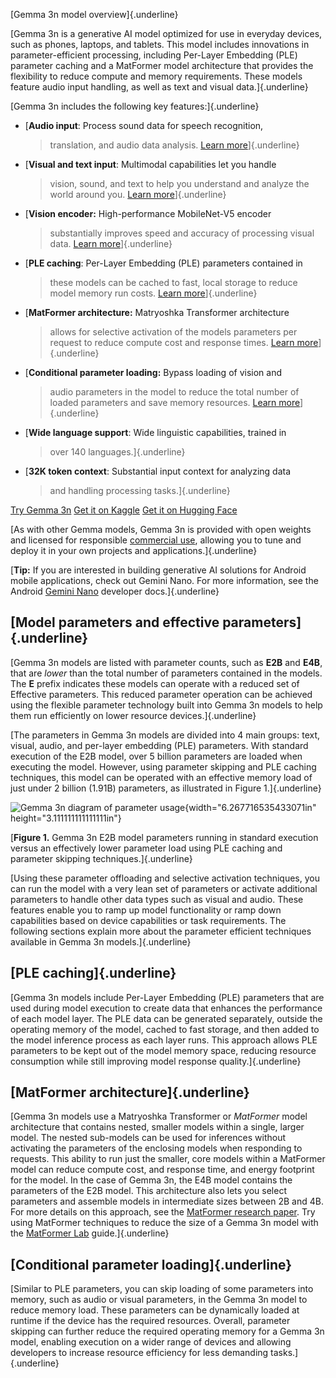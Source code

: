 [Gemma 3n model overview]{.underline}

[Gemma 3n is a generative AI model optimized for use in everyday
devices, such as phones, laptops, and tablets. This model includes
innovations in parameter-efficient processing, including Per-Layer
Embedding (PLE) parameter caching and a MatFormer model architecture
that provides the flexibility to reduce compute and memory requirements.
These models feature audio input handling, as well as text and visual
data.]{.underline}

[Gemma 3n includes the following key features:]{.underline}

-   [**Audio input**: Process sound data for speech recognition,
    > translation, and audio data analysis. [Learn
    > more](https://ai.google.dev/gemma/docs/core/huggingface_inference#audio)]{.underline}

-   [**Visual and text input**: Multimodal capabilities let you handle
    > vision, sound, and text to help you understand and analyze the
    > world around you. [Learn
    > more](https://ai.google.dev/gemma/docs/core/huggingface_inference#vision)]{.underline}

-   [**Vision encoder:** High-performance MobileNet-V5 encoder
    > substantially improves speed and accuracy of processing visual
    > data. [Learn
    > more](https://developers.googleblog.com/en/introducing-gemma-3n-developer-guide/#mobilenet-v5:-new-state-of-the-art-vision-encoder)]{.underline}

-   [**PLE caching**: Per-Layer Embedding (PLE) parameters contained in
    > these models can be cached to fast, local storage to reduce model
    > memory run costs. [Learn
    > more](https://ai.google.dev/gemma/docs/gemma-3n#ple-caching)]{.underline}

-   [**MatFormer architecture:** Matryoshka Transformer architecture
    > allows for selective activation of the models parameters per
    > request to reduce compute cost and response times. [Learn
    > more](https://ai.google.dev/gemma/docs/gemma-3n#matformer)]{.underline}

-   [**Conditional parameter loading:** Bypass loading of vision and
    > audio parameters in the model to reduce the total number of loaded
    > parameters and save memory resources. [Learn
    > more](https://ai.google.dev/gemma/docs/gemma-3n#conditional-parameter)]{.underline}

-   [**Wide language support**: Wide linguistic capabilities, trained in
    > over 140 languages.]{.underline}

-   [**32K token context**: Substantial input context for analyzing data
    > and handling processing tasks.]{.underline}

[Try Gemma
3n](https://aistudio.google.com/prompts/new_chat?model=gemma-3n-e4b-it)
[Get it on Kaggle](https://www.kaggle.com/models/google/gemma-3n) [Get
it on Hugging
Face](https://huggingface.co/collections/google/gemma-3n-685065323f5984ef315c93f4)

[As with other Gemma models, Gemma 3n is provided with open weights and
licensed for responsible [commercial
use](https://ai.google.dev/gemma/terms), allowing you to tune and deploy
it in your own projects and applications.]{.underline}

[**Tip:** If you are interested in building generative AI solutions for
Android mobile applications, check out Gemini Nano. For more
information, see the Android [Gemini
Nano](https://developer.android.com/ai/gemini-nano) developer
docs.]{.underline}

## [Model parameters and effective parameters]{.underline}

[Gemma 3n models are listed with parameter counts, such as **E2B** and
**E4B**, that are *lower* than the total number of parameters contained
in the models. The **E** prefix indicates these models can operate with
a reduced set of Effective parameters. This reduced parameter operation
can be achieved using the flexible parameter technology built into Gemma
3n models to help them run efficiently on lower resource
devices.]{.underline}

[The parameters in Gemma 3n models are divided into 4 main groups: text,
visual, audio, and per-layer embedding (PLE) parameters. With standard
execution of the E2B model, over 5 billion parameters are loaded when
executing the model. However, using parameter skipping and PLE caching
techniques, this model can be operated with an effective memory load of
just under 2 billion (1.91B) parameters, as illustrated in Figure
1.]{.underline}

![Gemma 3n diagram of parameter
usage](media/image1.png){width="6.267716535433071in"
height="3.111111111111111in"}

[**Figure 1.** Gemma 3n E2B model parameters running in standard
execution versus an effectively lower parameter load using PLE caching
and parameter skipping techniques.]{.underline}

[Using these parameter offloading and selective activation techniques,
you can run the model with a very lean set of parameters or activate
additional parameters to handle other data types such as visual and
audio. These features enable you to ramp up model functionality or ramp
down capabilities based on device capabilities or task requirements. The
following sections explain more about the parameter efficient techniques
available in Gemma 3n models.]{.underline}

## [PLE caching]{.underline}

[Gemma 3n models include Per-Layer Embedding (PLE) parameters that are
used during model execution to create data that enhances the performance
of each model layer. The PLE data can be generated separately, outside
the operating memory of the model, cached to fast storage, and then
added to the model inference process as each layer runs. This approach
allows PLE parameters to be kept out of the model memory space, reducing
resource consumption while still improving model response
quality.]{.underline}

## [MatFormer architecture]{.underline}

[Gemma 3n models use a Matryoshka Transformer or *MatFormer* model
architecture that contains nested, smaller models within a single,
larger model. The nested sub-models can be used for inferences without
activating the parameters of the enclosing models when responding to
requests. This ability to run just the smaller, core models within a
MatFormer model can reduce compute cost, and response time, and energy
footprint for the model. In the case of Gemma 3n, the E4B model contains
the parameters of the E2B model. This architecture also lets you select
parameters and assemble models in intermediate sizes between 2B and 4B.
For more details on this approach, see the [MatFormer research
paper](https://arxiv.org/pdf/2310.07707). Try using MatFormer techniques
to reduce the size of a Gemma 3n model with the [MatFormer
Lab](https://goo.gle/gemma3n-matformer-lab) guide.]{.underline}

## [Conditional parameter loading]{.underline}

[Similar to PLE parameters, you can skip loading of some parameters into
memory, such as audio or visual parameters, in the Gemma 3n model to
reduce memory load. These parameters can be dynamically loaded at
runtime if the device has the required resources. Overall, parameter
skipping can further reduce the required operating memory for a Gemma 3n
model, enabling execution on a wider range of devices and allowing
developers to increase resource efficiency for less demanding
tasks.]{.underline}
